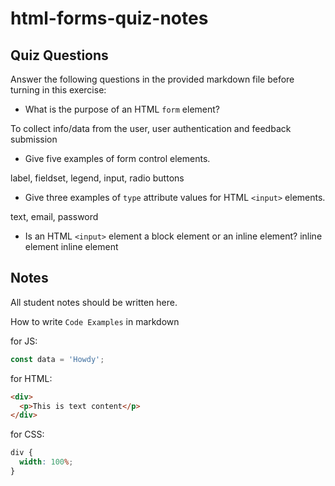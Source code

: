 # html-forms-quiz-notes

## Quiz Questions

Answer the following questions in the provided markdown file before turning in this exercise:

- What is the purpose of an HTML `form` element?

To collect info/data from the user, user authentication and feedback submission

- Give five examples of form control elements.

label, fieldset, legend, input, radio buttons

- Give three examples of `type` attribute values for HTML `<input>` elements.

text, email, password

- Is an HTML `<input>` element a block element or an inline element?
  inline element
  inline element

## Notes

All student notes should be written here.

How to write `Code Examples` in markdown

for JS:

```javascript
const data = 'Howdy';
```

for HTML:

```html
<div>
  <p>This is text content</p>
</div>
```

for CSS:

```css
div {
  width: 100%;
}
```
